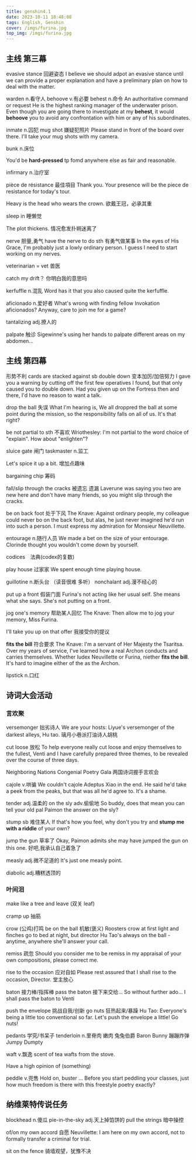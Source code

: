 ```yaml
---
title: genshin4.1
date: 2023-10-11 18:48:08
tags: English, Genshin
cover: /imgs/furina.jpg
top_img: /imgs/furina.jpg
---
```


## 主线 第三幕
evasive stance 回避姿态
I believe we should adpot an evasive stance until we can provide a proper explanation and have a preliminary plan on how to deal with the matter.

warden n.看守人
behoove v.有必要
behest n.命令 An authoritative command or request
He is the highest ranking manager of the underwater prison. Even though you are going there to investigate at my **behest**, it would **behoove** you to avoid any confrontation with him or any of his subordinates.

inmate n.囚犯
mug shot 嫌疑犯照片
Please stand in front of the board over there. I'll take your mug shots with my camera.

bunk n.床位

You'd be **hard-pressed** tp fomd anywhere else as fair and reasonable.

infirmary n.治疗室

pièce de résistance 最佳項目
Thank you. Your presence will be the piece de resistance for today's tour.

Heavy is the head who wears the crown. 欲戴王冠，必承其重

sleep in 睡懒觉

The plot thickens. 情况愈发扑朔迷离了

nerve 胆量,勇气
have the nerve to do sth 有勇气做某事
In the eyes of His Grace, I'm probably just a lowly ordinary person. I guess I need to start working on my nerves.

veterinarian = vet 兽医

catch my drift？ 你明白我的意思吗

kerfuffle n.混乱
Word has it that you also caused quite the kerfuffle.

aficionado n.爱好者
What's wrong with finding fellow Invokation aficionados? Anyway, care to join me for a game?

tantalizing adj.撩人的

palpate 触诊
Sigewinne's using her hands to palpate different areas on my abdomen...

## 主线 第四幕
形势不利 cards are stacked against sb
double down 变本加厉/加倍努力
I gave you a warning by cutting off the first few operatives I found, but that only caused you to double down. Had you given up on the Fortress then and there, I'd have no reason to want a talk.

drop the ball 失误
What I'm hearing is, We all droppred the ball at some point during the mission, so the responsibility falls on all of us. It's that right? 

be not partial to sth 不喜欢
Wriothesley: I'm not partial to the word choice of "explain". How about "enlighten"?

sluice gate 闸门
taskmaster n.监工

Let's spice it up a bit. 增加点趣味

bargaining chip 筹码

fall/slip through the cracks 被遗忘 遗漏
Laverune was saying you two are new here and don't have many friends, so you might slip through the cracks.


be on back foot 处于下风
The Knave: Against ordinary people, my colleague could never bo on the back foot, but alas, he just never imagined he'd run into such a person. I must express my admiration for Monsieur Neuvillette.

entourage n.随行人员
We made a bet on the size of your entourage. Clorinde thought you wouldn't come down by yourself.


codices　法典(codex的复数)

play house 过家家
We spent enough time playing house.

guillotine n.断头台 （读音很难 多听）
nonchalant adj.漫不经心的

put up a front 假装门面
Furina's not acting like her usual self. She means what she says. She's not putting on a front.

jog one's memory 帮助某人回忆
The Knave: Then allow me to jog your memory, Miss Furina.

I'll take you up on that offer 我接受你的提议

**fits the bill** 符合要求
The Knave: I'm a servant of Her Majesty the Tsaritsa. Over my years of service, I've learned how a real Archon conducts and carries themselves. Whether Iudex Neuvillette or Furina, niether **fits the bill**. It's hard to imagine either of the as the Archon.

lipstick n.口红


## 诗词大会活动 
### 言欢聚
versemonger 拙劣诗人
We are your hosts: Liyue's versemonger of the darkest alleys, Hu tao. 璃月小巷派打油诗人胡桃

cut loose 放松
To help everyone really cut loose and enjoy themselves to the fullest, Venti and I have carefully prepared three themes, to be revealed over the course of three days.

Neighboring Nations Congenial Poetry Gala 两国诗词握手言欢会

cajole v.哄骗
We couldn't cajole Adeptus Xiao in the end. He said he'd take a peek from the peaks, but that was all he'd agree to. It's a shame.

tender adj.温柔的
on the sly adv.偷偷地
So buddy, does that mean you can tell your old pal Paimon the answer on the sly?

stump sb 难住某人
If that's how you feel, why don't you try and **stump me with a riddle** of your own?

jump the gun 草率了
Okay, Paimon admits she may have jumped the gun on this one. 好吧,我承认自己着急了

measly adj.微不足道的
It's just one measly point.

diabolic adj.糟糕透顶的


### 叶间泪
make like a tree and leave (双关 leaf)

cramp up 抽筋

crow (公鸡)打鸣
be on the ball 机敏(褒义)
Roosters crow at first light and finches go to bed at night, but director Hu Tao's always on the ball -anytime, anywhere she'll answer your call.

remiss 疏忽
Should you consider me to be remiss in my appraisal of your own compositions, please correct me.

rise to the occasion 应对自如
Please rest assured that I shall rise to the occasion, Director. 堂主放心

baton 接力棒/指挥棒
pass the baton 接下来交给...
So without further ado... I shall pass the baton to Venti

push the envelope 挑战自我/创新
go nuts 狂热起来/暴躁
Hu Tao: Everyone's being a little too conventional so far. Let's push the envelope a little! Go nuts!

pedants 学究/书呆子
tenderloin n.里脊肉 嫩肉
兔兔伯爵 Baron Bunny
蹦蹦炸弹 Jumpy Dumpty

waft v.飘逸
scent of tea wafts from the stove.

Have a high opinion of (something) 

peddle v.兜售
Hold on, buster ... Before you start peddling your classes, just how much freedom is there with this freestyle poetry exactly? 


## 纳维莱特传说任务
blockhead n.傻瓜
pie-in-the-sky adj.天上掉馅饼的 
pull the strings 暗中操控

of/on my own accord 自愿
Neuvillette: I am here on my own accord, not to formally transfer a criminal for trial.

sit on the fence 骑墙观望，犹豫不决